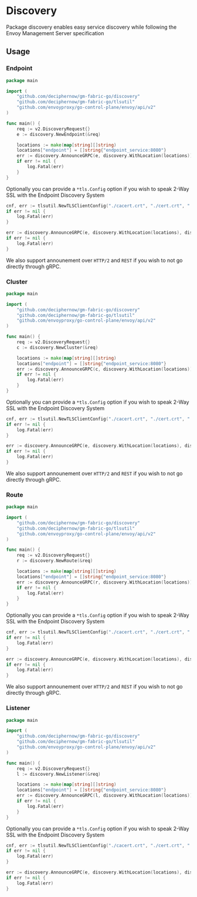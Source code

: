 # Discovery
Package discovery enables easy service discovery while following the Envoy Management Server specification

## Usage

### Endpoint

```go
package main

import (
    "github.com/deciphernow/gm-fabric-go/discovery"
    "github.com/deciphernow/gm-fabric-go/tlsutil"
    "github.com/envoyproxy/go-control-plane/envoy/api/v2"
)

func main() {
    req := v2.DiscoveryRequest{}
    e := discovery.NewEndpoint(&req)

    locations := make(map[string][]string)
    locations["endpoint"] = []string{"endpoint_service:8080"}
    err := discovery.AnnounceGRPC(e, discovery.WithLocation(locations))
    if err != nil {
        log.Fatal(err)
    }    
}
```

Optionally you can provide a `*tls.Config` option if you wish to speak 2-Way SSL with the Endpoint Discovery System

```go
cnf, err := tlsutil.NewTLSClientConfig("./cacert.crt", "./cert.crt", "./key.key", "test-server-cn")
if err != nil {
    log.Fatal(err)
}

err := discovery.AnnounceGRPC(e, discovery.WithLocation(locations), discovery.WithTLSConfig(cnf))
if err != nil {
    log.Fatal(err)
}
```

We also support announement over `HTTP/2` and `REST` if you wish to not go directly through gRPC.

### Cluster

```go
package main

import (
    "github.com/deciphernow/gm-fabric-go/discovery"
    "github.com/deciphernow/gm-fabric-go/tlsutil"
    "github.com/envoyproxy/go-control-plane/envoy/api/v2"
)

func main() {
    req := v2.DiscoveryRequest{}
    c := discovery.NewCluster(&req)

    locations := make(map[string][]string)
    locations["endpoint"] = []string{"endpoint_service:8080"}
    err := discovery.AnnounceGRPC(c, discovery.WithLocation(locations))
    if err != nil {
        log.Fatal(err)
    }    
}
```

Optionally you can provide a `*tls.Config` option if you wish to speak 2-Way SSL with the Endpoint Discovery System

```go
cnf, err := tlsutil.NewTLSClientConfig("./cacert.crt", "./cert.crt", "./key.key", "test-server-cn")
if err != nil {
    log.Fatal(err)
}

err := discovery.AnnounceGRPC(e, discovery.WithLocation(locations), discovery.WithTLSConfig(cnf))
if err != nil {
    log.Fatal(err)
}
```

We also support announement over `HTTP/2` and `REST` if you wish to not go directly through gRPC.

### Route

```go
package main

import (
    "github.com/deciphernow/gm-fabric-go/discovery"
    "github.com/deciphernow/gm-fabric-go/tlsutil"
    "github.com/envoyproxy/go-control-plane/envoy/api/v2"
)

func main() {
    req := v2.DiscoveryRequest{}
    r := discovery.NewRoute(&req)

    locations := make(map[string][]string)
    locations["endpoint"] = []string{"endpoint_service:8080"}
    err := discovery.AnnounceGRPC(r, discovery.WithLocation(locations))
    if err != nil {
        log.Fatal(err)
    }    
}
```

Optionally you can provide a `*tls.Config` option if you wish to speak 2-Way SSL with the Endpoint Discovery System

```go
cnf, err := tlsutil.NewTLSClientConfig("./cacert.crt", "./cert.crt", "./key.key", "test-server-cn")
if err != nil {
    log.Fatal(err)
}

err := discovery.AnnounceGRPC(e, discovery.WithLocation(locations), discovery.WithTLSConfig(cnf))
if err != nil {
    log.Fatal(err)
}
```

We also support announement over `HTTP/2` and `REST` if you wish to not go directly through gRPC.

### Listener

```go
package main

import (
    "github.com/deciphernow/gm-fabric-go/discovery"
    "github.com/deciphernow/gm-fabric-go/tlsutil"
    "github.com/envoyproxy/go-control-plane/envoy/api/v2"
)

func main() {
    req := v2.DiscoveryRequest{}
    l := discovery.NewListener(&req)

    locations := make(map[string][]string)
    locations["endpoint"] = []string{"endpoint_service:8080"}
    err := discovery.AnnounceGRPC(l, discovery.WithLocation(locations))
    if err != nil {
        log.Fatal(err)
    }    
}
```

Optionally you can provide a `*tls.Config` option if you wish to speak 2-Way SSL with the Endpoint Discovery System

```go
cnf, err := tlsutil.NewTLSClientConfig("./cacert.crt", "./cert.crt", "./key.key", "test-server-cn")
if err != nil {
    log.Fatal(err)
}

err := discovery.AnnounceGRPC(e, discovery.WithLocation(locations), discovery.WithTLSConfig(cnf))
if err != nil {
    log.Fatal(err)
}
```
